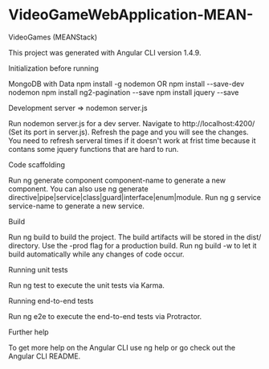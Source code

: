 # VideoGameWebApplication-MEAN-
VideoGames (MEANStack)

This project was generated with Angular CLI version 1.4.9.

Initialization before running

MongoDB with Data npm install -g nodemon OR npm install --save-dev nodemon npm install ng2-pagination --save npm install jquery --save

Development server => nodemon server.js

Run nodemon server.js for a dev server. Navigate to http://localhost:4200/ (Set its port in server.js). Refresh the page and you will see the changes. You need to refresh serveral times if it doesn't work at frist time because it contans some jquery functions that are hard to run.

Code scaffolding

Run ng generate component component-name to generate a new component. You can also use ng generate directive|pipe|service|class|guard|interface|enum|module. Run ng g service service-name to generate a new service.

Build

Run ng build to build the project. The build artifacts will be stored in the dist/ directory. Use the -prod flag for a production build. Run ng build -w to let it build automatically while any changes of code occur.

Running unit tests

Run ng test to execute the unit tests via Karma.

Running end-to-end tests

Run ng e2e to execute the end-to-end tests via Protractor.

Further help

To get more help on the Angular CLI use ng help or go check out the Angular CLI README.
